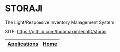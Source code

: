# STORAJI
 
 The Light/Responsive Inventory Management System.
 
 SITE: https://github.com/IndomaximTechID/storaji

 | [Applications](https://portable-linux-apps.github.io/apps.html) | [Home](https://portable-linux-apps.github.io)
 | --- | --- |
